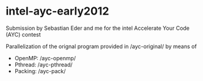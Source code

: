 # intel-ayc-early2012
Submission by Sebastian Eder and me for the intel Accelerate Your Code (AYC) contest

Parallelization of the orignal program provided in /ayc-original/ by means of
- OpenMP:  /ayc-openmp/
- Pthread: /ayc-pthread/
- Packing: /ayc-pack/
